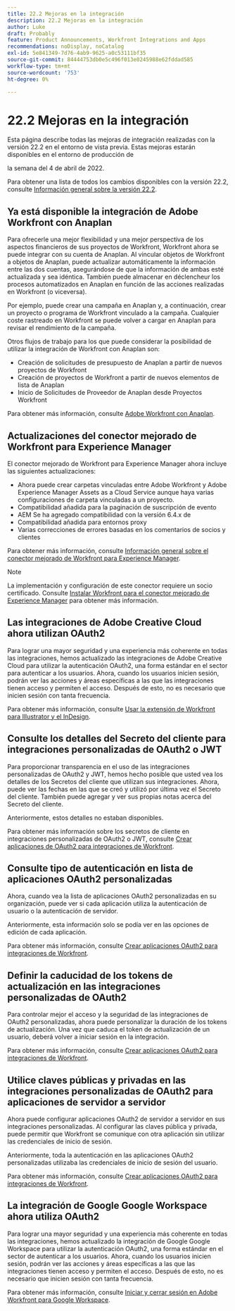 ```yaml
---
title: 22.2 Mejoras en la integración
description: 22.2 Mejoras en la integración
author: Luke
draft: Probably
feature: Product Announcements, Workfront Integrations and Apps
recommendations: noDisplay, noCatalog
exl-id: 5e841349-7d76-4ab9-9625-a0c53111bf35
source-git-commit: 84444753db0e5c496f013e0245988e62fddad585
workflow-type: tm+mt
source-wordcount: '753'
ht-degree: 0%

---
```


# 22.2 Mejoras en la integración

Esta página describe todas las mejoras de integración realizadas con la versión 22.2 en el entorno de vista previa. Estas mejoras estarán disponibles en el entorno de producción de

<!--
<MadCap:conditionalText data-mc-conditions="QuicksilverOrClassic.Draft mode">
in January 2022
</MadCap:conditionalText>
-->

la semana del 4 de abril de 2022.

Para obtener una lista de todos los cambios disponibles con la versión 22.2, consulte [Información general sobre la versión 22.2](../../../product-announcements/product-releases/22.2-release-activity/22-2-release-overview.md).

## Ya está disponible la integración de Adobe Workfront con Anaplan

Para ofrecerle una mejor flexibilidad y una mejor perspectiva de los aspectos financieros de sus proyectos de Workfront, Workfront ahora se puede integrar con su cuenta de Anaplan. Al vincular objetos de Workfront a objetos de Anaplan, puede actualizar automáticamente la información entre las dos cuentas, asegurándose de que la información de ambas esté actualizada y sea idéntica. También puede almacenar en déclencheur los procesos automatizados en Anaplan en función de las acciones realizadas en Workfront (o viceversa).

Por ejemplo, puede crear una campaña en Anaplan y, a continuación, crear un proyecto o programa de Workfront vinculado a la campaña. Cualquier coste rastreado en Workfront se puede volver a cargar en Anaplan para revisar el rendimiento de la campaña.

Otros flujos de trabajo para los que puede considerar la posibilidad de utilizar la integración de Workfront con Anaplan son:

* Creación de solicitudes de presupuesto de Anaplan a partir de nuevos proyectos de Workfront
* Creación de proyectos de Workfront a partir de nuevos elementos de lista de Anaplan
* Inicio de Solicitudes de Proveedor de Anaplan desde Proyectos Workfront

Para obtener más información, consulte [Adobe Workfront con Anaplan](../../../workfront-integrations-and-apps/adobe-workfront-with-anaplan/anaplan-integration.md).

## Actualizaciones del conector mejorado de Workfront para Experience Manager

El conector mejorado de Workfront para Experience Manager ahora incluye las siguientes actualizaciones:

* Ahora puede crear carpetas vinculadas entre Adobe Workfront y Adobe Experience Manager Assets as a Cloud Service aunque haya varias configuraciones de carpeta vinculadas a un proyecto.
* Compatibilidad añadida para la paginación de suscripción de evento
* AEM Se ha agregado compatibilidad con la versión 6.4.x de
* Compatibilidad añadida para entornos proxy
* Varias correcciones de errores basadas en los comentarios de socios y clientes

Para obtener más información, consulte [Información general sobre el conector mejorado de Workfront para Experience Manager](../../../documents/workfront-and-experience-manager-integrations/workfront-for-experience-manager-enhanced-connector/workfront-aem-enhanced-connector-overview.md).

>[!NOTE]
>
>La implementación y configuración de este conector requiere un socio certificado. Consulte [Instalar Workfront para el conector mejorado de Experience Manager](https://experienceleague.adobe.com/docs/experience-manager-cloud-service/content/assets/integrations/workfront-connector-install.html?lang=en#) para obtener más información.

## Las integraciones de Adobe Creative Cloud ahora utilizan OAuth2

Para lograr una mayor seguridad y una experiencia más coherente en todas las integraciones, hemos actualizado las integraciones de Adobe Creative Cloud para utilizar la autenticación OAuth2, una forma estándar en el sector para autenticar a los usuarios. Ahora, cuando los usuarios inicien sesión, podrán ver las acciones y áreas específicas a las que las integraciones tienen acceso y permiten el acceso. Después de esto, no es necesario que inicien sesión con tanta frecuencia.

Para obtener más información, consulte [Usar la extensión de Workfront para Illustrator y el InDesign](../../../documents/workfront-for-adobe-creative-cloud/use-wf-adobe-cc.md).

## Consulte los detalles del Secreto del cliente para integraciones personalizadas de OAuth2 o JWT

Para proporcionar transparencia en el uso de las integraciones personalizadas de OAuth2 y JWT, hemos hecho posible que usted vea los detalles de los Secretos del cliente que utilizan sus integraciones. Ahora, puede ver las fechas en las que se creó y utilizó por última vez el Secreto del cliente. También puede agregar y ver sus propias notas acerca del Secreto del cliente.

Anteriormente, estos detalles no estaban disponibles.

Para obtener más información sobre los secretos de cliente en integraciones personalizadas de OAuth2 o JWT, consulte [Crear aplicaciones de OAuth2 para integraciones de Workfront](../../../administration-and-setup/configure-integrations/create-oauth-application.md).

## Consulte tipo de autenticación en lista de aplicaciones OAuth2 personalizadas

Ahora, cuando vea la lista de aplicaciones OAuth2 personalizadas en su organización, puede ver si cada aplicación utiliza la autenticación de usuario o la autenticación de servidor.

Anteriormente, esta información solo se podía ver en las opciones de edición de cada aplicación.

Para obtener más información, consulte [Crear aplicaciones OAuth2 para integraciones de Workfront](../../../administration-and-setup/configure-integrations/create-oauth-application.md).

## Definir la caducidad de los tokens de actualización en las integraciones personalizadas de OAuth2

Para controlar mejor el acceso y la seguridad de las integraciones de OAuth2 personalizadas, ahora puede personalizar la duración de los tokens de actualización. Una vez que caduca el token de actualización de un usuario, deberá volver a iniciar sesión en la integración.

Para obtener más información, consulte [Crear aplicaciones OAuth2 para integraciones de Workfront](../../../administration-and-setup/configure-integrations/create-oauth-application.md).

## Utilice claves públicas y privadas en las integraciones personalizadas de OAuth2 para aplicaciones de servidor a servidor

Ahora puede configurar aplicaciones OAuth2 de servidor a servidor en sus integraciones personalizadas. Al configurar las claves pública y privada, puede permitir que Workfront se comunique con otra aplicación sin utilizar las credenciales de inicio de sesión.

Anteriormente, toda la autenticación en las aplicaciones OAuth2 personalizadas utilizaba las credenciales de inicio de sesión del usuario.

Para obtener más información, consulte [Crear aplicaciones OAuth2 para integraciones de Workfront](../../../administration-and-setup/configure-integrations/create-oauth-application.md).

## La integración de Google Google Workspace ahora utiliza OAuth2

Para lograr una mayor seguridad y una experiencia más coherente en todas las integraciones, hemos actualizado la integración de Google Google Workspace para utilizar la autenticación OAuth2, una forma estándar en el sector de autenticar a los usuarios. Ahora, cuando los usuarios inicien sesión, podrán ver las acciones y áreas específicas a las que las integraciones tienen acceso y permiten el acceso. Después de esto, no es necesario que inicien sesión con tanta frecuencia.

Para obtener más información, consulte [Iniciar y cerrar sesión en Adobe Workfront para Google Workspace](../../../workfront-integrations-and-apps/workfront-for-g-suite/log-in-and-out-wf-for-gsuite.md).
